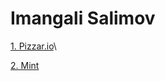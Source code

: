 

# Imangali Salimov


[1. Pizzar.io](https://imangali2002.github.io/Pizzar.io/ "WEB HTML CSS")\


[2. Mint](https://imangali2002.github.io/Mint/ "WEB HTML CSS")


